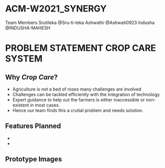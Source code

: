# ACM-W2021_SYNERGY
Team Members 
Srutileka @Sru-ti-leka
Ashwathi @Ashwati0923
Indusha @INDUSHA-MAHESH 

# PROBLEM STATEMENT CROP CARE SYSTEM

## Why ***Crop Care***?
- Agriculture is not a bed of roses many challenges are involved
- Challenges can be tackled efficiently with the integration of technology
-  Expert guidance to help out the farmers is either inaccessible or non-existent in most cases.
-  Hence our team finds this a crutial problem and needs solution.

## Features Planned
- 
-  

## Prototype Images

